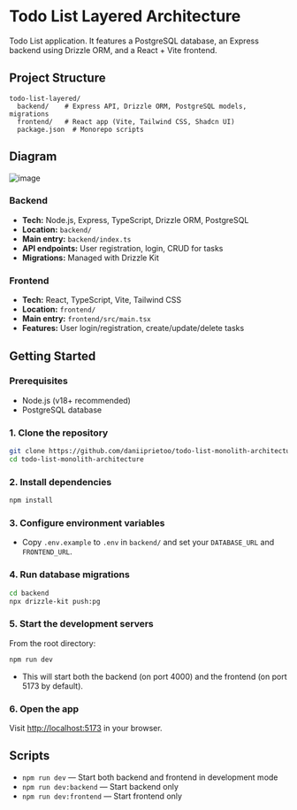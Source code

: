 # Todo List Layered Architecture

Todo List application. It features a PostgreSQL database, an Express backend using Drizzle ORM, and a React + Vite frontend.

## Project Structure

```
todo-list-layered/
  backend/    # Express API, Drizzle ORM, PostgreSQL models, migrations
  frontend/   # React app (Vite, Tailwind CSS, Shadcn UI)
  package.json  # Monorepo scripts
```

## Diagram

![image](https://github.com/user-attachments/assets/27d566d6-da50-4115-8958-676a0eb4cca5)

### Backend

- **Tech:** Node.js, Express, TypeScript, Drizzle ORM, PostgreSQL
- **Location:** `backend/`
- **Main entry:** `backend/index.ts`
- **API endpoints:** User registration, login, CRUD for tasks
- **Migrations:** Managed with Drizzle Kit

### Frontend

- **Tech:** React, TypeScript, Vite, Tailwind CSS
- **Location:** `frontend/`
- **Main entry:** `frontend/src/main.tsx`
- **Features:** User login/registration, create/update/delete tasks

## Getting Started

### Prerequisites

- Node.js (v18+ recommended)
- PostgreSQL database

### 1. Clone the repository

```bash
git clone https://github.com/daniiprietoo/todo-list-monolith-architecture
cd todo-list-monolith-architecture
```

### 2. Install dependencies

```bash
npm install
```

### 3. Configure environment variables

- Copy `.env.example` to `.env` in `backend/` and set your `DATABASE_URL` and `FRONTEND_URL`.

### 4. Run database migrations

```bash
cd backend
npx drizzle-kit push:pg
```

### 5. Start the development servers

From the root directory:

```bash
npm run dev
```

- This will start both the backend (on port 4000) and the frontend (on port 5173 by default).

### 6. Open the app

Visit [http://localhost:5173](http://localhost:5173) in your browser.

## Scripts

- `npm run dev` — Start both backend and frontend in development mode
- `npm run dev:backend` — Start backend only
- `npm run dev:frontend` — Start frontend only
